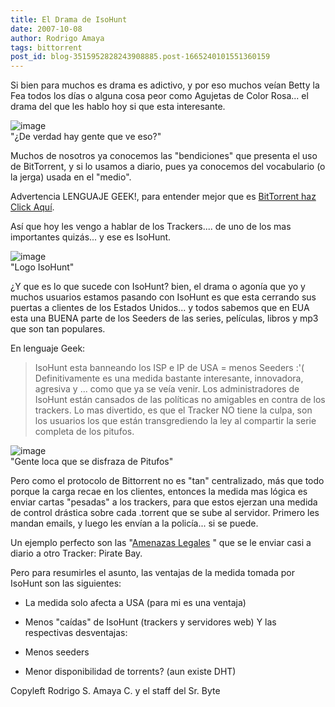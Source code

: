 ```yaml
---
title: El Drama de IsoHunt
date: 2007-10-08
author: Rodrigo Amaya
tags: bittorrent
post_id: blog-3515952828243908885.post-1665240101551360159
---
```


Si bien para muchos es drama es adictivo, y por eso muchos veían Betty la Fea todos los días o alguna cosa peor como Agujetas de Color Rosa... el drama del que les hablo hoy si que esta interesante.

![image](https://bp2.blogger.com/_ayvorITawE4/RwpYhVmN2VI/AAAAAAAAAf4/ySjD-VkRHVc/s400/betty-734849.jpg)    
"¿De verdad hay
gente que ve eso?"

Muchos de nosotros ya conocemos las "bendiciones" que presenta el uso de BitTorrent, y si lo usamos a diario, pues ya conocemos del vocabulario (o la jerga) usada en el "medio".

Advertencia LENGUAJE GEEK!, para entender mejor que es [BitTorrent haz Click Aquí](https://srbyte.blogspot.com/2007/03/bittorrent-todo-mundo-ama-bittorrent.html).

Así que hoy les vengo a hablar de los Trackers.... de uno de los mas importantes quizás... y ese es IsoHunt.

![image](https://bp2.blogger.com/_ayvorITawE4/RwpYFVmN2TI/AAAAAAAAAfo/rNAIVAP1h_8/s400/isohunt.jpg)    
"Logo
IsoHunt"

¿Y que es lo que sucede con IsoHunt? bien, el drama o agonía que yo y muchos usuarios estamos pasando con IsoHunt es que esta cerrando sus puertas a clientes de los Estados Unidos... y todos sabemos que en EUA esta una BUENA parte de los Seeders de las series, películas, libros y mp3 que son tan populares.

En lenguaje Geek:
> IsoHunt esta banneando los ISP e IP de USA = menos Seeders
> :'(
Definitivamente es una medida bastante interesante, innovadora, agresiva y ... como que ya se veía venir. Los administradores de IsoHunt están cansados de las políticas no amigables en contra de los trackers. Lo mas divertido, es que el Tracker NO tiene la culpa, son los usuarios los que están transgrediendo la ley al compartir la serie completa de los pitufos.

![image](https://bp1.blogger.com/_ayvorITawE4/RwpYKFmN2UI/AAAAAAAAAfw/Ni1opV5CkMg/s400/pitufos.JPG)    
"Gente loca que se
disfraza de Pitufos"

Pero como el protocolo de Bittorrent no es "tan" centralizado, más que todo porque la carga recae en los clientes, entonces la medida mas lógica es enviar cartas "pesadas" a los trackers, para que estos ejerzan una medida de control drástica sobre cada .torrent que se sube al servidor. Primero les mandan emails, y luego les envían a la policía... si se puede.

Un ejemplo perfecto son las "[Amenazas Legales](https://thepiratebay.org/legal)
" que se le enviar casi a diario a otro Tracker: Pirate Bay.

Pero para resumirles el asunto, las ventajas de la medida tomada por IsoHunt son las siguientes:

- La medida solo afecta a USA (para mi es una ventaja)
- Menos "caídas" de IsoHunt (trackers y servidores web)
Y las respectivas desventajas:

- Menos seeders
- Menor disponibilidad de torrents? (aun existe DHT)

Copyleft Rodrigo S. Amaya C. y el staff del Sr. Byte
